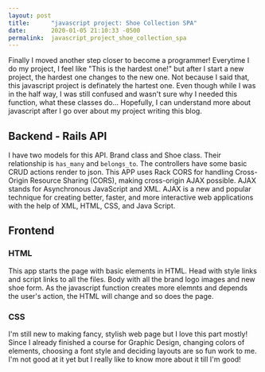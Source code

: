 ```yaml
---
layout: post
title:      "javascript project: Shoe Collection SPA"
date:       2020-01-05 21:10:33 -0500
permalink:  javascript_project_shoe_collection_spa
---
```


Finally I moved another step closer to become a programmer! Everytime I do my project, I feel like "This is the hardest one!" but after I start a new project, the hardest one changes to the new one. Not because I said that, this javascript project is definately the hartest one. Even though while I was in the half way, I was still confused and wasn't sure why I needed this function, what these classes do... Hopefully, I can understand more about javascript after I go over about my project writing this blog.

## Backend - Rails API
I have two models for this API. Brand class and Shoe class. Their relationship is `has_many` and `belongs_to`. 
The controllers have some basic CRUD actions render to json. 
This APP uses Rack CORS for handling Cross-Origin Resource Sharing (CORS), making cross-origin AJAX possible.
AJAX stands for Asynchronous JavaScript and XML. AJAX is a new and popular technique for creating better, faster, and more interactive web applications with the help of XML, HTML, CSS, and Java Script.

## Frontend
### HTML
This app starts the page with basic elements in HTML. Head with style links and script links to all the files. Body with all the brand logo images and new shoe form. As the javascript function creates more elemnts and depends the user's action, the HTML will change and so does the page.

### CSS
I'm still new to making fancy, stylish web page but I love this part mostly! Since I already finished a course for Graphic Design, changing colors of elements, choosing a font style and deciding layouts are so fun work to me. I'm not good at it yet but I really like to know more about it till I'm good!


